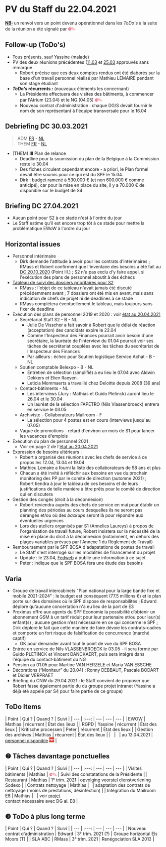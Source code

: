 <link rel="stylesheet" href="https://newdevprojects.github.io/S2/S2.css">
<link rel="stylesheet" href="S2.css">

# PV du Staff du 22.04.2021

<u><b>NB:</b></u> un renvoi vers un point devenu opérationnel dans les *ToDo's* à la suite de la réunion a été signalé par <font color="crimson" size="3px">&#10179;&#9998;</font>

## Follow-up (ToDo's)

* Tous présents, sauf Yassine (malade)
* PV des deux réunions précédentes ([11.03](Tableau_Staff_20210311.pdf) et [25.03](Tableau_Staff_20210325.pdf) approuvés sans remarque
    * Robert précise que ces deux comptes rendus ont été élaborés sur la base d'un travail personnel réalisé par Mathieu LEMAIRE pendant son stage étudiant
* <b>*ToDo's* récurrents :</b> (nouveaux éléments les concernant)  
    * La Présidente effectuera des visites des bâtiments, à commencer par l'Atrium (23.04) et le NG (04.05) <font color="crimson" size="3px">&#10179;&#9998;</font>
    * Nouveau contrat d'administration : chaque DG/S devait fournir le nom de son représentant à l'équipe transversale pour le 16.04

## Debriefing DC 30.03.2021

> ADM [FR](https://newdevprojects.github.io/S2/Staff/20210330_Adm_FR.pdf) - [NL](https://newdevprojects.github.io/S2/Staff/20210330_Adm_NL.pdf)<br>THEM [FR](https://newdevprojects.github.io/S2/Staff/20210330_Them_FR.pdf) - [NL](https://newdevprojects.github.io/S2/Staff/20210330_Them_NL.pdf)

* (THEM) <b>III</b> Plan de relance
    * Deadline pour la soumission du plan de la Belgique à la Commission reste le 30.04
    * Des fiches circulent cependant encore - a priori, le Plan formel devait être soumis pour ce qui est du SPF le 15.04. 
    * Dirk : budget ramené à 530.000 € (et non 600.000 € comme anticipé), car pour la mise en place du site, il y a 70.000 € de disponible sur le budget de S4

## Briefing DC 27.04.2021

* Aucun point pour S2 à ce stade n'est à l'ordre du jour
* Le Staff estime qu'il est encore trop tôt à ce stade pour mettre la problématique EWoW à l'ordre du jour

## Horizontal issues

* Personnel intérimaire
    * Dirk demande l'attitude à avoir pour les contrats d'intérimaires ; RMass et Robert confirment que l'inventaire des besoins a été fait au [DC 20.10.2020](https://newdevprojects.github.io/S2/Staff/20201020_Adm_FR.pdf) (Point III.) ; S2 n'a pas exclu d'y faire appel, si l'exécution des plans de personnel aboutit à des échecs
* [Tableau de suivi des dossiers prioritaires pour S2](https://newdevprojects.github.io/S2/Staff_20210422/Tableau_Suivi_dossiers_prioritaires_S2.pdf)
    * RMass : l'objet de ce tableau n'avait jamais été discuté précédemment avant ; 7 dossiers ont été mis en avant, mais sans indication de chefs de projet ni de deadlines à ce stade
    * RMass complétera éventuellement le tableau, mais toujours sans fixer de deadline 
* Exécution des plans de personnel 2019 et 2020 : voir [état au 20.04.2021](https://newdevprojects.github.io/S2/Staff_20210422/TablePlansPersonnel_20210420.pdf)
    * Secrétariat Staff S2 - B - NL
        * Julie De Visscher a fait savoir à Robert que le délai de réaction (acceptation) des candidats expire le 22.04
        * Comme l'Inspecteur des Finances pourrait avoir besoin d'une secrétaire, la lauréate de l'interview du 01.04 pourrait voir ses tâches de secrétariat couplées avec les tâches du secrétariat de l'Inspecteur des Finances
        * Par ailleurs : échec pour Soutien logistique Service Achat - B - NL
    * Soutien comptable Belexpo - B - NL
        * Entretien de sélection (simplifié) a eu lieu le 07.04 avec Aldwin Dekkers et Elien Raeyen.
        * Leticia Mommaerts a travaillé chez Deloitte depuis 2008 (39 ans)
    * Contact-bâtiments - NL
        * Les interviews (Jury : Mathias et Guido Pletinck) auront lieu le 26.04 et le 30.04
        * Un lauréat de la sélection FAPETRO (Nils Vlassenbroeck) entrera en service le 03.05 
    * Archiviste - Collaborateurs Mailroom - F
        * La sélection pour 4 postes est en cours (interviews jusqu'au 07.05)
    * Vague de promotions - retard d'environ un mois de S1 pour lancer les vacances d'emplois
* Exécution du plan de personnel 2021 :
    * Voir en page 2 de l'[état au 20.04.2021](https://newdevprojects.github.io/S2/Staff_20210422/TablePlansPersonnel_20210420.pdf)
* Expression de besoins ultérieurs :
    * Robert a organisé des réunions avec les chefs de service à ce propos les 12.04, 13.04 et 19.04
    * Mathieu Lemaire a fourni la liste des collaborateurs de 58 ans et plus
    * Chacun a été invité à réfléchir aux besoins en vue du prochain monitoring des PP par le comité de direction (automne 2021) ; Robert tiendra à jour le tableau de ces besoins et de leurs justifications de telle manière à être prêts pour le comité de direction qui en discutera 
* Gestion des congés (droit à la déconnexion)
    * Robert reviendra auprès des chefs de service en mai pour établir un planning des périodes au cours desquelles ils ne seront pas dérangés et/ou où des *backups* seront là pour répondre aux éventuelles urgences
    * Lors des ateliers organisés par S1 (Annelies Laureys) à propos de l'organisation de travail future, Robert insistera sur la nécessité de la mise en place du droit à la déconnexion (notamment, en dehors des plages variables prévues par l'Annexe 1 du Règlement de Travail)
* Remboursement par le SPF BOSA d'adapatations de postes de travail 
    * Le Staff s'est interrogé sur les modalités de financement du projet
    * Update : le 23.04, [Fedweb](https://fedweb.belgium.be/fr/actualites/2021/budget-suppl%C3%A9mentaire-pour-ladaptation-des-postes-de-t%C3%A9l%C3%A9travail-des-fonctionnaires) a publié une information à ce sujet
    * Peter : indique que le SPF BOSA fera une étude des besoins

## Varia

* Groupe de travail intercabinets "Plan national pour la large bande fixe et mobile 2021-2024" : le budget est conséquent (77.5 millions €) et le plan porte sur des domaines où le SPF dispose de responsabilités ; Edward déplore qu'aucune concertation n'a eu lieu de la part de E3
* Proximus offre aux agents du SPF Economie la possibilité d’obtenir un abonnement GSM à un tarif réduit pour leur partenaire et/ou pour leur(s) enfant(s) ; aucune gestion n’est nécessaire en ce qui concerne le SPF ; Dirk déplore le fait que cette manière de faire dévoie les contrats-cadres et comporte un fort risque de falsification de concurrence (marché captif)
    * OK pour demander avant tout le point de vue du SPF BOSA
* Entrée en service de Nils VLASSENBROECK le 03.05 - il sera formé par Guido PLETINCK et Vincent DANCKAERT, puis sera intégré dans l'équipe du contact-bâtiment du NG
* Pension au 01.05 pour Martine VAN HERZELE et Maria VAN ESSCHE
* Décorations (“Moniteur” du 20.04) : Ronny DEBBAUT, Pascale BODART et Didier VERPRAET
* Briefing du CNW du 29.04.2021 : le Staff convient de proposer que Robert fasse également partie du du groupe projet intranet (Yassine a déjà été appelé par S4 pour faire partie de ce groupe)

## ToDo Items

| Point | Qui ? | Quand ? | Suivi |
| --- | :---: | --- | --- | --- |
| EWOW | Mathias | récurrent | &Eacute;tat des lieux |
| RGPD | Yassine | récurrent | &Eacute;tat des lieux |
| Kritische processen | Peter | récurrent | &Eacute;tat des lieux |
| Gestion des archives | Mathias | récurrent | &Eacute;tat des lieux |
| &nbsp; | &nbsp; | au 13.04.2021 | [personnel disponible](20210413_Planning_archives.pdf) ![](pdf.png) |

## &#10103; Tâches davantage ponctuelles

| Point | Qui ? | Quand ? | Suivi |
| --- | :---: | --- | --- | --- |
| Visites bâtiments | Mathias | <font color="crimson" size="3px">&#10179;&#9998;</font> | Suivi des constatations de la Présidente |
| Restaurant | Mathias | 1° trim. 2021 | opvolging [voorstel](https://newdevprojects.github.io/S2/Staff_20210107/20210107_Sodexo_aangepaste_werking.pdf) dienstverlening Sodexo |
| Contrats nettoyage | Mathias | &nbsp; | adaptation des contrats de nettoyage (moins de prestations, désinfection) |
| Intégration du Mailroom E8 | Mathias | &nbsp; | voir [projet](https://newdevprojects.github.io/S2/Staff_20210204/Nota_verzendingsdienst_E8.pdf)<br>contact nécessaire avec DG ai. E8 |

## &#10104; ToDo à plus long terme

| Point | Qui ? | Quand ? | Suivi |
| --- | :---: | --- | --- | --- |
| Nouveau contrat d'administration | Edward | 3° trim. 2021 (?) | Groupe horizontal Els Moors (T) |
| SLA ABC | RMass | 3° trim. 2021 | Renégociation SLA 2013 |
